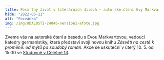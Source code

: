 ```yaml
---
title: Posmrtný život v literárních dílech – autorské čtení Evy Markvartové
hide: "2022-05-11"
alt: "Pozvánka"
img: /img/UDALOSTI-24046-version1-afoto.jpg
---
```


Zveme vás na autorské čtení a besedu s Evou Markvartovou, vedoucí katedry
germanistiky, která představí svoji novou knihu *Zásvětí na cestě k proměně: od
mýtů po soudobý román*. Akce se uskuteční v úterý 10. 5. od 15.00 ve 
[Studovně v Celetné 13](celetna.html).

